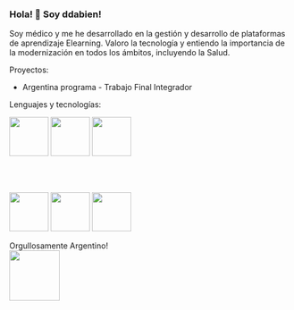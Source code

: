 ### Hola! 👋 Soy ddabien!

Soy médico y me he desarrollado en la gestión y desarrollo de plataformas de aprendizaje Elearning.
Valoro la tecnología y entiendo la importancia de la modernización en todos los ámbitos, incluyendo la Salud.

Proyectos:

- Argentina programa - Trabajo Final Integrador


Lenguajes y tecnologías:



<img src= "https://user-images.githubusercontent.com/104176100/200986711-ab1b4344-9c15-404a-b467-09cd8c19ab3d.jpg" width="70" height="70"> </a>
<img src= "https://user-images.githubusercontent.com/104176100/199250352-a98bda90-cf31-4696-af63-f76758fb954b.png" width="70" height="70"> </a>
<img src= "https://user-images.githubusercontent.com/104176100/200986732-5c6085ef-5fba-4862-ada4-3185832b642d.jpg" width="70" height="70"> </a>


<br>
<br>

<img src= "https://user-images.githubusercontent.com/104176100/199247148-cb959a19-929b-4d79-9053-74a3fbca3cae.jpg" width="70" height="70"> </a>
<img src= "https://user-images.githubusercontent.com/104176100/200987868-5fb02d2e-5efc-4efc-b1e9-503da437a99f.png" width="70" height="70"> </a>
<img src= "https://user-images.githubusercontent.com/104176100/200988625-f8554865-08eb-447e-944f-26ccc112a77c.png" width="70" height="70"> </a>




Orgullosamente Argentino!
<br>
<img src= "https://user-images.githubusercontent.com/104176100/199245615-48562a49-c8e5-4e5a-9d18-d1910e709499.png" width="90" height="90"> </a>


